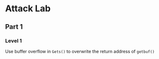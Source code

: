 # Attack Lab

## Part 1

### Level 1
Use buffer overflow in `Gets()` to overwrite the return address of `getbuf()`
